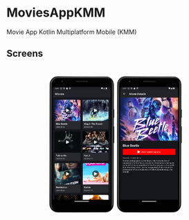 # MoviesAppKMM

Movie App Kotlin Multiplatform Mobile (KMM)


## Screens
<h1 align="center">
  <img alt="Home" title="Home" src="./assets/Screenshot_20230924_160638.png" width="150px" />
  <img alt="Detail" title="Detail" src="./assets/Screenshot_20230924_160722.png" width="150px" />
</h1>
